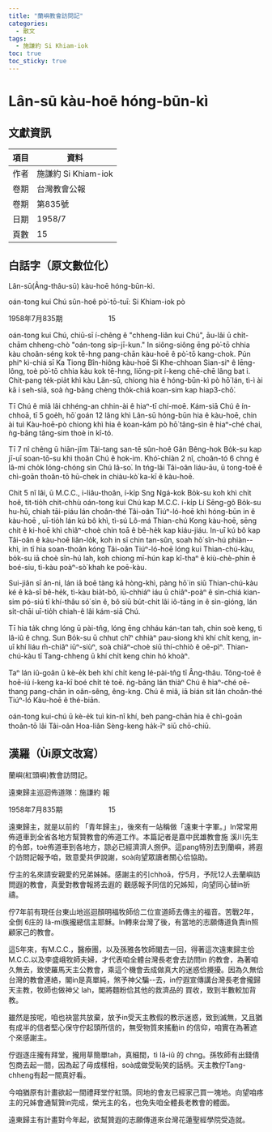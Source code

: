 ```yaml
---
title: "蘭嶼教會訪問記"
categories:
  - 散文
tags:
  - 施謙約 Si Khiam-iok
toc: true
toc_sticky: true
---
```


# Lân-sū kàu-hoē hóng-būn-kì

## 文獻資訊

| 項目 | 資料 |
|---|---|
| 作者 | 施謙約 Si Khiam-iok |
| 卷期 | 台灣教會公報 |
| 卷期 | 第835號 |
| 日期 | 1958/7 |
| 頁數 | 15 |

## 白話字（原文數位化）

Lân-sū(Âng-thâu-sū) kàu-hoē hóng-būn-kì.

oán-tong kui Chú sûn-hoê pò͘-tō-tuī: Si Khiam-iok pò

1958年7月835期                       15

oán-tong kui Chú, chiū-sī í-chêng ê "chheng-liân kui Chú", āu-lâi ū chi̍t-chām chheng-chò "oán-tong si̍p-jī-kun." In siông-siông ēng pò͘-tō chhia kàu choân-séng kok tē-hng pang-chān kàu-hoē ê pò͘-tō kang-chok. Pún phiⁿ kì-chiá sī Ka Tiong Bîn-hiông kàu-hoē Si Khe-chhoan Sian-siⁿ ê lēng-lông, toè pò͘-tō chhia kàu kok tē-hng, liōng-pit í-keng chē-chē lâng bat i. Chit-pang te̍k-pia̍t khì kàu Lân-sū, chiong hia ê hóng-būn-kì pò hō͘ lán, tì-ì ài kā i seh-siā, soà ǹg-bāng chèng tho̍k-chiá koan-sim kap hiap3-chō͘.

Tī Chú ê miâ lâi chhéng-an chhin-ài ê hiaⁿ-tī chí-moē. Kám-siā Chú ê ín-chhoā, tī 5 goe̍h, hō͘ goán 12 lâng khì Lân-sū hóng-būn hia ê kàu-hoē, chin ài tuì Kàu-hoē-pò chiong khì hia ê koan-kám pò hō͘ tâng-sìn ê hiaⁿ-ché chai, ǹg-bāng tâng-sim thoè in kî-tó.

Tī 7 nî chêng ū hiān-jīm Tâi-tang san-tē sûn-hoê Gân Bêng-hok Bo̍k-su kap jī-uī soan-tō-su khì thoân Chú ê hok-im. Khó͘-chiàn 2 nî, choân-tó 6 chng ê Iâ-mi cho̍k lóng-chóng sìn Chú Iâ-so͘. In tńg-lâi Tâi-oân liáu-āu, ū tong-toē ê chì-goān thoân-tō hū-chek in chiàu-kò͘ ka-kī ê kàu-hoē.

Chit 5 nî lâi, ū  M.C.C., i-liâu-thoân, í-ki̍p Sng Ngá-kok Bo̍k-su koh khì chi̍t hoê, tit-tio̍h chit-chhù oán-tong kui Chú kap M.C.C. í-ki̍p Lí Sēng-gô Bo̍k-su hu-hū, chiah tāi-piáu lán choân-thé Tâi-oân Tiúⁿ-ló-hoē khì hóng-būn in ê kàu-hoē , uī-tio̍h lán kú bô khì, tì-sú Lô-má Thian-chú Kong kàu-hoē, sēng chit ê ki-hoē khì chiâⁿ-choè chin toā ê bê-he̍k kap kiáu-jiáu. In-uī kú bô kap Tâi-oân ê kàu-hoē liân-lo̍k, koh in sī chin tan-sûn, soah hō͘ sîn-hú phiàn--khì, in tī hia soan-thoân kóng Tâi-oân Tiúⁿ-ló-hoē lóng kui Thian-chú-kàu, bo̍k-su iā choè sîn-hú lah, koh chiong mī-hún kap kî-thaⁿ ê kiù-chè-phín ê boé-siu, tì-kàu poàⁿ-sò͘ khah ke poē-kàu.

Sui-jiân sī án-ni, lán iā boē tàng kā hòng-khì, pàng hō͘ in siū Thian-chú-kàu ké ê kà-sī bê-he̍k, tì-kàu bia̍t-bô, iū-chhiáⁿ iáu ū chiâⁿ-poàⁿ ê sìn-chiá kian-sim pó-siú tī khí-thâu só͘ sìn ê, bô siū bu̍t-chit lâi iô-tāng in ê sìn-gióng, lán si̍t-chāi uī-tio̍h chiah-ê lâi kám-siā Chú.

Tī hia ta̍k chng lóng ū pài-tn̂g, lóng ēng chháu kán-tan tah, chin soè keng, tì Iâ-iû ê chng. Sun Bo̍k-su ū chhut chîⁿ chhiàⁿ pau-siong khì khí chi̍t keng, in-uī khí liáu m̄-chiâⁿ iūⁿ-siùⁿ, soà chiâⁿ-choè siū thí-chhiò ê oē-pìⁿ. Thian-chú-kàu tī Tang-chheng ū khí chi̍t keng chin hó khoàⁿ.

Taⁿ lán iû-goân ū kè-e̍k beh khí chi̍t keng lé-pài-tn̂g tī Âng-thâu. Tông-toē ê hoē-iú í-keng ka-kī boé chi̍t tè toē. ǹg-bāng lán thiàⁿ Chú ê hiaⁿ-ché oē-thang pang-chān in oân-sêng, êng-kng. Chú ê miâ, iā bián sit lán choân-thé Tiúⁿ-ló Kàu-hoē ê thé-biān.

oán-tong kui-chú ū kè-e̍k tuì kin-nî khí, beh pang-chān hia ê chì-goān thoân-tō lâi Tâi-oân Hoa-liân Sèng-keng ha̍k-īⁿ siū chō-chiū.

## 漢羅（Ùi原文改寫）

蘭嶼(紅頭嶼)教會訪問記。

遠東歸主巡迴佈道隊：施謙約 報

1958年7月835期                       15

遠東歸主，就是以前的 「青年歸主」，後來有一站稱做「遠東十字軍。」In常常用佈道車到全省各地方幫贊教會的佈道工作。本篇記者是嘉中民雄教會施 溪川先生的令郎，toè佈道車到各地方，諒必已經濟濟人捌伊。這pang特別去到蘭嶼，將遐个訪問記報予咱，致意愛共伊說謝，soà向望眾讀者關心佮協助。

佇主的名來請安親愛的兄弟姊姊。感謝主的引chhoā，佇5月，予阮12人去蘭嶼訪問遐的教會，真愛對教會報將去遐的 觀感報予同信的兄姊知，向望同心替in祈禱。

佇7年前有現任台東山地巡迴顏明福牧師佮二位宣道師去傳主的福音。苦戰2年，全倒 6庄的 Iâ-mi族攏總信主耶穌。In轉來台灣了後，有當地的志願傳道負責in照顧家己的教會。

這5年來，有M.C.C.，醫療團，以及孫雅各牧師閣去一回，得著這次遠東歸主佮M.C.C.以及李盛峨牧師夫婦，才代表咱全體台灣長老會去訪問in 的教會，為著咱久無去，致使羅馬天主公教會，乘這个機會去成做真大的迷惑佮攪擾。因為久無佮台灣的教會連絡，閣in是真單純，煞予神父騙--去，in佇遐宣傳講台灣長老會攏歸天主教，牧師也做神父 lah，閣將麵粉佮其他的救濟品的 買收，致到半數較加背教。

雖然是按呢，咱也袂當共放棄，放予in受天主教假的教示迷惑，致到滅無，又且猶有成半的信者堅心保守佇起頭所信的，無受物質來搖動in 的信仰，咱實在為著遮个來感謝主。

佇遐逐庄攏有拜堂，攏用草簡單tah，真細間，tì Iâ-iû 的 chng。孫牧師有出錢倩包商去起一間，因為起了毋成樣相，soà成做受恥笑的話柄。天主教佇Tang-chheng有起一間真好看。

今咱猶原有計畫欲起一間禮拜堂佇紅頭。同地的會友已經家己買一塊地。向望咱疼主的兄姊會通幫贊in完成，榮光主的名，也免失咱全體長老教會的體面。

遠東歸主有計畫對今年起，欲幫贊遐的志願傳道來台灣花蓮聖經學院受造就。
